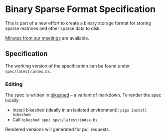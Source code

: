 # Binary Sparse Format Specification
This is part of a new effort to create a binary storage format for storing sparse matrices and other sparse data to disk.

[Minutes from our meetings](minutes) are available.

## Specification

The working version of the specification can be found under `spec/latest/index.bs`.

### Editing

The spec is written in [bikeshed](https://github.com/tabatkins/bikeshed) – a variant of markdown.
To render the spec locally:

* Install bikeshed (ideally in an isolated environment): `pipx install bikeshed`
* Call `bikeshed spec spec/latest/index.bs`

Rendered versions will generated for pull requests.
